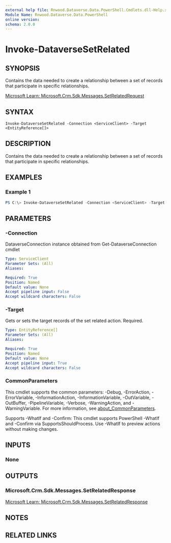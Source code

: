 ```yaml
---
external help file: Rnwood.Dataverse.Data.PowerShell.Cmdlets.dll-Help.xml
Module Name: Rnwood.Dataverse.Data.PowerShell
online version:
schema: 2.0.0
---
```


# Invoke-DataverseSetRelated

## SYNOPSIS
Contains the data needed to create a relationship between a set of records that participate in specific relationships.

[Microsoft Learn: Microsoft.Crm.Sdk.Messages.SetRelatedRequest](https://learn.microsoft.com/dotnet/api/Microsoft.Crm.Sdk.Messages.SetRelatedRequest)

## SYNTAX

```
Invoke-DataverseSetRelated -Connection <ServiceClient> -Target <EntityReference[]>
```

## DESCRIPTION
Contains the data needed to create a relationship between a set of records that participate in specific relationships.

## EXAMPLES

### Example 1
```powershell
PS C:\> Invoke-DataverseSetRelated -Connection <ServiceClient> -Target <EntityReference[]>
```

## PARAMETERS

### -Connection
DataverseConnection instance obtained from Get-DataverseConnection cmdlet

```yaml
Type: ServiceClient
Parameter Sets: (All)
Aliases:

Required: True
Position: Named
Default value: None
Accept pipeline input: False
Accept wildcard characters: False
```

### -Target
Gets or sets the target records of the set related action. Required.

```yaml
Type: EntityReference[]
Parameter Sets: (All)
Aliases:

Required: True
Position: Named
Default value: None
Accept pipeline input: True
Accept wildcard characters: False
```

### CommonParameters
This cmdlet supports the common parameters: -Debug, -ErrorAction, -ErrorVariable, -InformationAction, -InformationVariable, -OutVariable, -OutBuffer, -PipelineVariable, -Verbose, -WarningAction, and -WarningVariable. For more information, see [about_CommonParameters](http://go.microsoft.com/fwlink/?LinkID=113216).

Supports -WhatIf and -Confirm: This cmdlet supports PowerShell -WhatIf and -Confirm via SupportsShouldProcess. Use -WhatIf to preview actions without making changes.

## INPUTS

### None
## OUTPUTS

### Microsoft.Crm.Sdk.Messages.SetRelatedResponse
[Microsoft Learn: Microsoft.Crm.Sdk.Messages.SetRelatedResponse](https://learn.microsoft.com/dotnet/api/Microsoft.Crm.Sdk.Messages.SetRelatedResponse)
## NOTES

## RELATED LINKS
